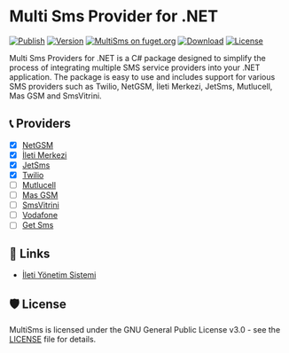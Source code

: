 # Multi Sms Provider for .NET

[![Publish](https://github.com/mustafagenc/multisms/actions/workflows/publish.yml/badge.svg)](https://github.com/mustafagenc/multisms/actions/workflows/publish.yml) [![Version](https://img.shields.io/nuget/v/MultiSms?label=Nuget)](https://www.nuget.org/packages/MultiSms) [![MultiSms on fuget.org](https://www.fuget.org/packages/MultiSms/badge.svg)](https://www.fuget.org/packages/MultiSms) [![Download](https://img.shields.io/nuget/dt/MultiSms?label=Downloads&color=green&logo=nuget)](https://www.nuget.org/packages/MultiSms) [![License](https://img.shields.io/github/license/mustafagenc/multisms?label=License)](https://github.com/mustafagenc/multisms/blob/main/LICENSE) 

Multi Sms Providers for .NET is a C# package designed to simplify the process of integrating multiple SMS service providers into your .NET application.
The package is easy to use and includes support for various SMS providers such as Twilio, NetGSM, İleti Merkezi, JetSms, Mutlucell, Mas GSM and SmsVitrini.

## 📞 Providers

- [x] [NetGSM](https://netgsm.com.tr/)
- [x] [İleti Merkezi](https://iletimerkezi.com)
- [x] [JetSms](https://jetsms.net)
- [x] [Twilio](https://twilio.com)
- [ ] [Mutlucell](https://mutlucell.com.tr)
- [ ] [Mas GSM](https://masgsm.com.tr)
- [ ] [SmsVitrini](https://smsvitrini.com)
- [ ] [Vodafone](https://vodafone.com.tr)
- [ ] [Get Sms](https://getsms.uz)

## 🔗 Links

- [İleti Yönetim Sistemi](https://iys.org.tr)

## 🛡️ License

MultiSms is licensed under the GNU General Public License v3.0 - see the [LICENSE](https://github.com/mustafagenc/multisms/blob/main/LICENSE) file for details.
